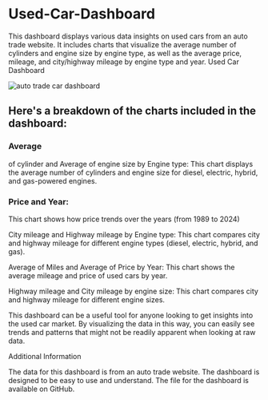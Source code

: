 # Used-Car-Dashboard
This dashboard displays various data insights on used cars from an auto trade website. It includes charts that visualize the average number of cylinders and engine size by engine type, as well as the average price, mileage, and city/highway mileage by engine type and year.
Used Car Dashboard

![auto trade car dashboard](https://github.com/SiddharthRawat13/Used-Car-Dashboard/assets/145152277/4655b246-cb5e-431e-8c26-7dfa4d1d975d)
## Here's a breakdown of the charts included in the dashboard:

### Average
of cylinder and Average of engine size by Engine type: This chart displays the average number of cylinders and engine size for diesel, electric, hybrid, and gas-powered engines.

### Price and Year:
This chart shows how price trends over the years (from 1989 to 2024)

City mileage and Highway mileage by Engine type: This chart compares city and highway mileage for different engine types (diesel, electric, hybrid, and gas).

Average of Miles and Average of Price by Year: This chart shows the average mileage and price of used cars by year.

Highway mileage and City mileage by engine size: This chart compares city and highway mileage for different engine sizes.

This dashboard can be a useful tool for anyone looking to get insights into the used car market. By visualizing the data in this way, you can easily see trends and patterns that might not be readily apparent when looking at raw data.

Additional Information

The data for this dashboard is from an auto trade website.
The dashboard is designed to be easy to use and understand.
The file for the dashboard is available on GitHub.
